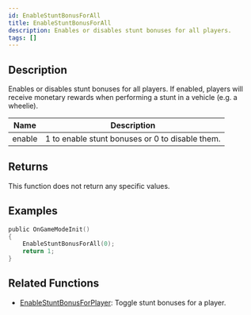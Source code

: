 ```yaml
---
id: EnableStuntBonusForAll
title: EnableStuntBonusForAll
description: Enables or disables stunt bonuses for all players.
tags: []
---
```


## Description

Enables or disables stunt bonuses for all players. If enabled, players will receive monetary rewards when performing a stunt in a vehicle (e.g. a wheelie).

| Name   | Description                                     |
| ------ | ----------------------------------------------- |
| enable | 1 to enable stunt bonuses or 0 to disable them. |

## Returns

This function does not return any specific values.

## Examples

```c
public OnGameModeInit()
{
    EnableStuntBonusForAll(0);
    return 1;
}
```

## Related Functions

- [EnableStuntBonusForPlayer](../functions/EnableStuntBonusForPlayer): Toggle stunt bonuses for a player.
